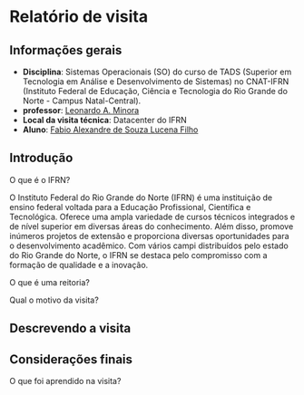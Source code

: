 
# Relatório de visita

## Informações gerais
- **Disciplina**: Sistemas Operacionais (SO) do curso de TADS (Superior em Tecnologia em Análise e Desenvolvimento de Sistemas) no CNAT-IFRN (Instituto Federal de Educação, Ciência e Tecnologia do Rio Grande do Norte - Campus Natal-Central).
- **professor**: [Leonardo A. Minora](https://github.com/leonardo-minora)
- **Local da visita técnica**: Datacenter do IFRN
- **Aluno**: [Fabio Alexandre de Souza Lucena Filho](https://github.com/Fabioasl) 

## Introdução
O que é o IFRN?

O Instituto Federal do Rio Grande do Norte (IFRN) é uma instituição de ensino federal voltada para a Educação Profissional, Científica e Tecnológica. Oferece uma ampla variedade de cursos técnicos integrados e de nível superior em diversas áreas do conhecimento. Além disso, promove inúmeros projetos de extensão e proporciona diversas oportunidades para o desenvolvimento acadêmico. Com vários campi distribuídos pelo estado do Rio Grande do Norte, o IFRN se destaca pelo compromisso com a formação de qualidade e a inovação.

O que é uma reitoria?



Qual o motivo da visita?


## Descrevendo a visita


## Considerações finais
O que foi aprendido na visita?


